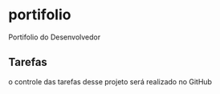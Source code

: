 # portifolio
Portifolio do Desenvolvedor

## Tarefas

o controle das tarefas desse projeto será realizado no GitHub